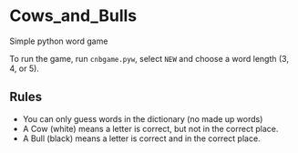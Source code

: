 # Cows_and_Bulls
 Simple python word game
 
 To run the game, run `cnbgame.pyw`, select `NEW` and choose a word length (3, 4, or 5).
 
## Rules
- You can only guess words in the dictionary (no made up words)
- A Cow (white) means a letter is correct, but not in the correct place.
- A Bull (black) means a letter is correct and in the correct place.
